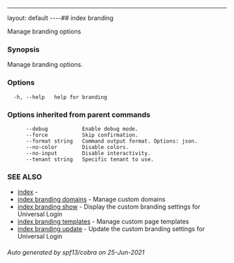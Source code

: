 ---
layout: default
----## index branding

Manage branding options

### Synopsis

Manage branding options.

### Options

```
  -h, --help   help for branding
```

### Options inherited from parent commands

```
      --debug           Enable debug mode.
      --force           Skip confirmation.
      --format string   Command output format. Options: json.
      --no-color        Disable colors.
      --no-input        Disable interactivity.
      --tenant string   Specific tenant to use.
```

### SEE ALSO

* [index](index.md)	 - 
* [index branding domains](index_branding_domains.md)	 - Manage custom domains
* [index branding show](index_branding_show.md)	 - Display the custom branding settings for Universal Login
* [index branding templates](index_branding_templates.md)	 - Manage custom page templates
* [index branding update](index_branding_update.md)	 - Update the custom branding settings for Universal Login

###### Auto generated by spf13/cobra on 25-Jun-2021
